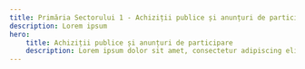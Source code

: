 ```yaml
---
title: Primăria Sectorului 1 - Achiziții publice și anunțuri de participare
description: Lorem ipsum
hero:
    title: Achiziții publice și anunțuri de participare
    description: Lorem ipsum dolor sit amet, consectetur adipiscing elit. Mauris accumsan viverra lectus vitae laoreet. Vestibulum non elementum neque. Fusce sed consequat massa. Ut pellentesque risus nec iaculis gravida. Mauris velit orci, varius ac eros nec, blandit facilisis ligula. Ut sollicitudin elementum orci a tristique. Vestibulum eget feugiat nibh.
---
```

